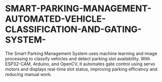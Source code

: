 # SMART-PARKING-MANAGEMENT-AUTOMATED-VEHICLE-CLASSIFICATION-AND-GATING-SYSTEM-
The Smart Parking Management System uses machine learning and image processing to classify vehicles and detect parking slot availability. With ESP32-CAM, Arduino, and OpenCV, it automates gate control using servo motors and displays real-time slot status, improving parking efficiency and reducing manual work.
